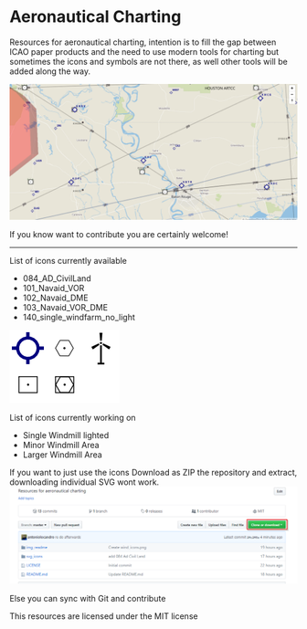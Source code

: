 # Aeronautical Charting
Resources for aeronautical charting, intention is to fill the gap between ICAO paper products and the need to use modern tools for charting but sometimes the icons and symbols are not there, as well other tools will be added along the way.

![Showcase](/img_readme/showcase.png?raw=true "Image")

If you know want to contribute you are certainly welcome! 

---------------------------
List of icons currently available
* 084_AD_CivilLand
* 101_Navaid_VOR
* 102_Navaid_DME
* 103_Navaid_VOR_DME
* 140_single_windfarm_no_light

![Available Aeronautical Symbols Image](/img_readme/aeronautical_symbols.png?raw=true "Image")

List of icons currently working on
* Single Windmill lighted
* Minor Windmill Area
* Larger Windmill Area  

If you want to just use the icons Download as ZIP the repository and extract, downloading individual SVG wont work.
![Download Image](/img_readme/dowload_icons.png?raw=true "Image")

Else you can sync with Git and contribute


This resources are licensed under the MIT license
